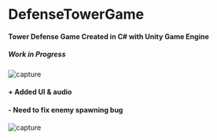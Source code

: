 # DefenseTowerGame
#### Tower Defense Game Created in C# with Unity Game Engine

##### Work in Progress
![capture](https://user-images.githubusercontent.com/31965265/36637838-df9d2a84-19b2-11e8-8f89-a70b3493e933.PNG)

#### + Added UI & audio
#### - Need to fix enemy spawning bug
![capture](https://user-images.githubusercontent.com/31965265/38168688-58354bcc-3522-11e8-98a8-a58f0a4de456.PNG)
